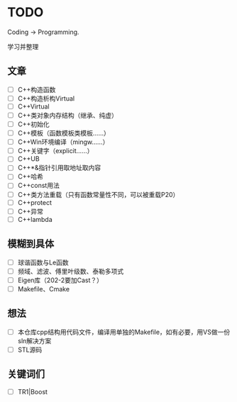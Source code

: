 # TODO
Coding -> Programming.

学习并整理

## 文章

- [ ] C++构造函数
- [ ] C++构造析构Virtual
- [ ] C++Virtual
- [ ] C++类对象内存结构（继承、纯虚）
- [ ] C++初始化
- [ ] C++模板（函数模板类模板……）
- [ ] C++Win环境编译（mingw……）
- [ ] C++关键字（explicit……）
- [ ] C++UB
- [ ] C++*&指针引用取地址取内容
- [ ] C++哈希
- [ ] C++const用法
- [ ] C++类方法重载（只有函数常量性不同，可以被重载P20）
- [ ] C++protect
- [ ] C++异常
- [ ] C++lambda

## 模糊到具体

- [ ] 球谐函数与Le函数
- [ ] 频域、滤波、傅里叶级数、泰勒多项式
- [ ] Eigen库（202-2要加Cast？）
- [ ] Makefile、Cmake

## 想法

- [ ] 本仓库cpp结构用代码文件，编译用单独的Makefile，如有必要，用VS做一份sln解决方案
- [ ] STL源码

## 关键词们

- [ ] TR1|Boost
